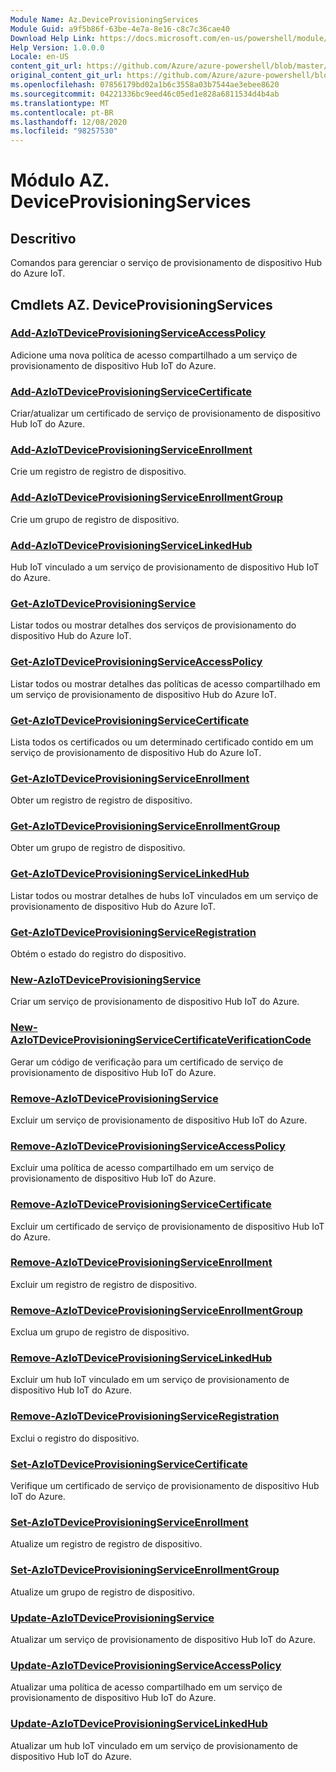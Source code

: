 ```yaml
---
Module Name: Az.DeviceProvisioningServices
Module Guid: a9f5b86f-63be-4e7a-8e16-c8c7c36cae40
Download Help Link: https://docs.microsoft.com/en-us/powershell/module/az.deviceprovisioningservices
Help Version: 1.0.0.0
Locale: en-US
content_git_url: https://github.com/Azure/azure-powershell/blob/master/src/DeviceProvisioningServices/DeviceProvisioningServices/help/Az.DeviceProvisioningServices.md
original_content_git_url: https://github.com/Azure/azure-powershell/blob/master/src/DeviceProvisioningServices/DeviceProvisioningServices/help/Az.DeviceProvisioningServices.md
ms.openlocfilehash: 07856179bd02a1b6c3558a03b7544ae3ebee8620
ms.sourcegitcommit: 04221336bc9eed46c05ed1e828a6811534d4b4ab
ms.translationtype: MT
ms.contentlocale: pt-BR
ms.lasthandoff: 12/08/2020
ms.locfileid: "98257530"
---
```

# Módulo AZ. DeviceProvisioningServices
## Descritivo
Comandos para gerenciar o serviço de provisionamento de dispositivo Hub do Azure IoT.

## Cmdlets AZ. DeviceProvisioningServices
### [Add-AzIoTDeviceProvisioningServiceAccessPolicy](Add-AzIoTDeviceProvisioningServiceAccessPolicy.md)
Adicione uma nova política de acesso compartilhado a um serviço de provisionamento de dispositivo Hub IoT do Azure.

### [Add-AzIoTDeviceProvisioningServiceCertificate](Add-AzIoTDeviceProvisioningServiceCertificate.md)
Criar/atualizar um certificado de serviço de provisionamento de dispositivo Hub IoT do Azure.

### [Add-AzIoTDeviceProvisioningServiceEnrollment](Add-AzIoTDeviceProvisioningServiceEnrollment.md)
Crie um registro de registro de dispositivo.

### [Add-AzIoTDeviceProvisioningServiceEnrollmentGroup](Add-AzIoTDeviceProvisioningServiceEnrollmentGroup.md)
Crie um grupo de registro de dispositivo.

### [Add-AzIoTDeviceProvisioningServiceLinkedHub](Add-AzIoTDeviceProvisioningServiceLinkedHub.md)
Hub IoT vinculado a um serviço de provisionamento de dispositivo Hub IoT do Azure.

### [Get-AzIoTDeviceProvisioningService](Get-AzIoTDeviceProvisioningService.md)
Listar todos ou mostrar detalhes dos serviços de provisionamento do dispositivo Hub do Azure IoT.

### [Get-AzIoTDeviceProvisioningServiceAccessPolicy](Get-AzIoTDeviceProvisioningServiceAccessPolicy.md)
Listar todos ou mostrar detalhes das políticas de acesso compartilhado em um serviço de provisionamento de dispositivo Hub do Azure IoT.

### [Get-AzIoTDeviceProvisioningServiceCertificate](Get-AzIoTDeviceProvisioningServiceCertificate.md)
Lista todos os certificados ou um determinado certificado contido em um serviço de provisionamento de dispositivo Hub do Azure IoT.

### [Get-AzIoTDeviceProvisioningServiceEnrollment](Get-AzIoTDeviceProvisioningServiceEnrollment.md)
Obter um registro de registro de dispositivo.

### [Get-AzIoTDeviceProvisioningServiceEnrollmentGroup](Get-AzIoTDeviceProvisioningServiceEnrollmentGroup.md)
Obter um grupo de registro de dispositivo.

### [Get-AzIoTDeviceProvisioningServiceLinkedHub](Get-AzIoTDeviceProvisioningServiceLinkedHub.md)
Listar todos ou mostrar detalhes de hubs IoT vinculados em um serviço de provisionamento de dispositivo Hub do Azure IoT.

### [Get-AzIoTDeviceProvisioningServiceRegistration](Get-AzIoTDeviceProvisioningServiceRegistration.md)
Obtém o estado do registro do dispositivo.

### [New-AzIoTDeviceProvisioningService](New-AzIoTDeviceProvisioningService.md)
Criar um serviço de provisionamento de dispositivo Hub IoT do Azure.

### [New-AzIoTDeviceProvisioningServiceCertificateVerificationCode](New-AzIoTDeviceProvisioningServiceCertificateVerificationCode.md)
Gerar um código de verificação para um certificado de serviço de provisionamento de dispositivo Hub IoT do Azure.

### [Remove-AzIoTDeviceProvisioningService](Remove-AzIoTDeviceProvisioningService.md)
Excluir um serviço de provisionamento de dispositivo Hub IoT do Azure.

### [Remove-AzIoTDeviceProvisioningServiceAccessPolicy](Remove-AzIoTDeviceProvisioningServiceAccessPolicy.md)
Excluir uma política de acesso compartilhado em um serviço de provisionamento de dispositivo Hub IoT do Azure.

### [Remove-AzIoTDeviceProvisioningServiceCertificate](Remove-AzIoTDeviceProvisioningServiceCertificate.md)
Excluir um certificado de serviço de provisionamento de dispositivo Hub IoT do Azure.

### [Remove-AzIoTDeviceProvisioningServiceEnrollment](Remove-AzIoTDeviceProvisioningServiceEnrollment.md)
Excluir um registro de registro de dispositivo.

### [Remove-AzIoTDeviceProvisioningServiceEnrollmentGroup](Remove-AzIoTDeviceProvisioningServiceEnrollmentGroup.md)
Exclua um grupo de registro de dispositivo.

### [Remove-AzIoTDeviceProvisioningServiceLinkedHub](Remove-AzIoTDeviceProvisioningServiceLinkedHub.md)
Excluir um hub IoT vinculado em um serviço de provisionamento de dispositivo Hub IoT do Azure.

### [Remove-AzIoTDeviceProvisioningServiceRegistration](Remove-AzIoTDeviceProvisioningServiceRegistration.md)
Exclui o registro do dispositivo.

### [Set-AzIoTDeviceProvisioningServiceCertificate](Set-AzIoTDeviceProvisioningServiceCertificate.md)
Verifique um certificado de serviço de provisionamento de dispositivo Hub IoT do Azure.

### [Set-AzIoTDeviceProvisioningServiceEnrollment](Set-AzIoTDeviceProvisioningServiceEnrollment.md)
Atualize um registro de registro de dispositivo.

### [Set-AzIoTDeviceProvisioningServiceEnrollmentGroup](Set-AzIoTDeviceProvisioningServiceEnrollmentGroup.md)
Atualize um grupo de registro de dispositivo.

### [Update-AzIoTDeviceProvisioningService](Update-AzIoTDeviceProvisioningService.md)
Atualizar um serviço de provisionamento de dispositivo Hub IoT do Azure.

### [Update-AzIoTDeviceProvisioningServiceAccessPolicy](Update-AzIoTDeviceProvisioningServiceAccessPolicy.md)
Atualizar uma política de acesso compartilhado em um serviço de provisionamento de dispositivo Hub IoT do Azure.

### [Update-AzIoTDeviceProvisioningServiceLinkedHub](Update-AzIoTDeviceProvisioningServiceLinkedHub.md)
Atualizar um hub IoT vinculado em um serviço de provisionamento de dispositivo Hub IoT do Azure.

